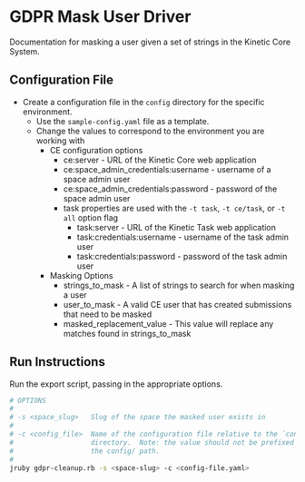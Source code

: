 # GDPR Mask User Driver

Documentation for masking a user given a set of strings in the Kinetic Core System.

## Configuration File

* Create a configuration file in the `config` directory for the specific environment.
  * Use the `sample-config.yaml` file as a template.
  * Change the values to correspond to the environment you are working with
    * CE configuration options
      * ce:server - URL of the Kinetic Core web application
      * ce:space_admin_credentials:username - username of a space admin user
      * ce:space_admin_credentials:password - password of the space admin user
      * task properties are used with the `-t task`, `-t ce/task`, or `-t all` option flag
        * task:server - URL of the Kinetic Task web application
        * task:credentials:username - username of the task admin user
        * task:credentials:password - password of the task admin user
    * Masking Options
      * strings_to_mask - A list of strings to search for when masking a user
      * user_to_mask - A valid CE user that has created submissions that need to be masked
      * masked_replacement_value - This value will replace any matches found in strings_to_mask

## Run Instructions

Run the export script, passing in the appropriate options.

```bash
# OPTIONS
#
# -s <space_slug>   Slug of the space the masked user exists in
#
# -c <config_file>  Name of the configuration file relative to the `config`
#                   directory.  Note: the value should not be prefixed with
#                   the config/ path.
#
jruby gdpr-cleanup.rb -s <space-slug> -c <config-file.yaml>
```
